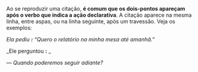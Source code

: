 Ao se reproduzir uma citação, **é comum que os dois-pontos apareçam após o verbo que indica a ação declarativa**. A citação aparece na mesma linha, entre aspas, ou na linha seguinte, após um travessão. Veja os exemplos:

_Ela pediu **:** “Quero o relatório na minha mesa até amanhã.”_

_Ele perguntou **:** _

— _Quando poderemos seguir adiante?_